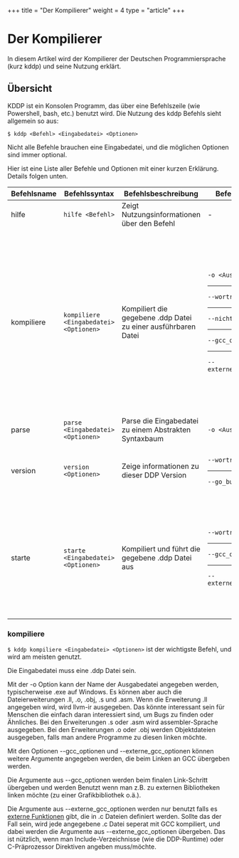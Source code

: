 +++
title = "Der Kompilierer"
weight = 4
type = "article"
+++

# Der Kompilierer
<to-do></to-do>

In diesem Artikel wird der Kompilierer der Deutschen Programmiersprache (kurz kddp) und seine Nutzung erklärt.

## Übersicht

KDDP ist ein Konsolen Programm, das über eine Befehlszeile (wie Powershell, bash, etc.) benutzt wird.
Die Nutzung des kddp Befehls sieht allgemein so aus:

```terminal
$ kddp <Befehl> <Eingabedatei> <Optionen>
```

Nicht alle Befehle brauchen eine Eingabedatei, und die möglichen Optionen sind immer optional.

Hier ist eine Liste aller Befehle und Optionen mit einer kurzen Erklärung.
Details folgen unten.

| Befehlsname | Befehlssyntax                          | Befehlsbeschreibung                                            | Befehlsoptionen                                                                                            | Optionsbeschreibungen                                                                                                                                                                                                                                                        |
| ----------- | -------------------------------------- | -------------------------------------------------------------- | ---------------------------------------------------------------------------------------------------------- | ---------------------------------------------------------------------------------------------------------------------------------------------------------------------------------------------------------------------------------------------------------------------------- |
| hilfe       | `hilfe <Befehl>`                       | Zeigt Nutzungsinformationen über den Befehl                    | -                                                                                                          | -                                                                                                                                                                                                                                                                            |
| kompiliere  | `kompiliere <Eingabedatei> <Optionen>` | Kompiliert die gegebene .ddp Datei zu einer ausführbaren Datei | `-o <Ausgabepfad>`<hr>`--wortreich`<hr>`--nichts_loeschen`<hr>`--gcc_optionen`<hr>`--externe_gcc_optionen` | Optionaler Pfad der Ausgabedatei<hr>Gibt wortreiche Informationen während des Befehls<hr>Temporäre Dateien werden nicht gelöscht<hr>Benutzerdefinierte Optionen, die gcc übergeben werden<hr>Benutzerdefinierte Optionen, die gcc für jede externe .c Datei übergeben werden |
| parse       | `parse <Eingabedatei> <Optionen>`      | Parse die Eingabedatei zu einem Abstrakten Syntaxbaum          | `-o <Ausgabepfad>`                                                                                         | Optionaler Pfad der Ausgabedatei                                                                                                                                                                                                                                             |
| version     | `version <Optionen>`                   | Zeige informationen zu dieser DDP Version                      | `--wortreich`<hr>`--go_build_info`                                                                         | Zeige wortreiche Informationen<hr>Zeige Go build Informationen                                                                                                                                                                                                               |
| starte      | `starte <Eingabedatei> <Optionen>`     | Kompiliert und führt die gegebene .ddp Datei aus               | `--wortreich`<hr>`--gcc_optionen`<hr>`--externe_gcc_optionen`                                              | Gibt wortreiche Informationen während des Befehls<hr>Benutzerdefinierte Optionen, die gcc übergeben werden<hr>Benutzerdefinierte Optionen, die gcc für jede externe .c Datei übergeben werden                                                                                |

### kompiliere

`$ kddp kompiliere <Eingabedatei> <Optionen>` ist der wichtigste Befehl, und wird am meisten genutzt.

Die Eingabedatei muss eine .ddp Datei sein.

Mit der -o Option kann der Name der Ausgabedatei angegeben werden, typischerweise .exe auf Windows. 
Es können aber auch die Dateierweiterungen .ll, .o, .obj, .s und .asm.
Wenn die Erweiterung .ll angegeben wird, wird llvm-ir ausgegeben. Das könnte interessant sein für Menschen die einfach daran interessiert sind, um Bugs zu finden oder Ähnliches.
Bei den Erweiterungen .s oder .asm wird assembler-Sprache ausgegeben.
Bei den Erweiterungen .o oder .obj werden Objektdateien ausgegeben, falls man andere Programme zu diesen linken möchte.

Mit den Optionen --gcc_optionen und --externe_gcc_optionen können weitere Argumente angegeben werden, die beim Linken an GCC übergeben werden.

Die Argumente aus --gcc_optionen werden beim finalen Link-Schritt übergeben und werden Benutzt wenn man z.B. zu externen Bibliotheken linken möchte (zu einer Grafikbibliothek o.ä.).

Die Argumente aus --externe_gcc_optionen werden nur benutzt falls es [externe Funktionen](/Bedienungsanleitung/de/Programmierung/Funktionen/Externe-Funktionen/) gibt, die in .c Dateien definiert werden. Sollte das der Fall sein, wird jede angegebene .c Datei seperat mit GCC kompiliert, und dabei werden die Argumente aus --externe_gcc_optionen übergeben.
Das ist nützlich, wenn man Include-Verzeichnisse (wie die DDP-Runtime) oder C-Präprozessor Direktiven angeben muss/möchte.